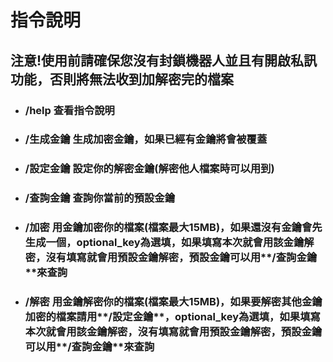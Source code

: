 # 指令說明
## 注意!使用前請確保您沒有封鎖機器人並且有開啟私訊功能，否則將無法收到加解密完的檔案
* ###  **/help** 查看指令說明
* ### **/生成金鑰** 生成加密金鑰，如果已經有金鑰將會被覆蓋
* ### **/設定金鑰** 設定你的解密金鑰(解密他人檔案時可以用到)
* ### **/查詢金鑰** 查詢你當前的預設金鑰
* ### **/加密** 用金鑰加密你的檔案(檔案最大15MB)，如果還沒有金鑰會先生成一個，optional_key為選填，如果填寫本次就會用該金鑰解密，沒有填寫就會用預設金鑰解密，預設金鑰可以用**/查詢金鑰**來查詢
* ### **/解密** 用金鑰解密你的檔案(檔案最大15MB)，如果要解密其他金鑰加密的檔案請用**/設定金鑰**，optional_key為選填，如果填寫本次就會用該金鑰解密，沒有填寫就會用預設金鑰解密，預設金鑰可以用**/查詢金鑰**來查詢


